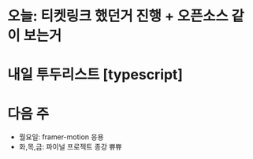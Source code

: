 # 오늘: 티켓링크 했던거 진행 + 오픈소스 같이 보는거
# 내일 투두리스트 [typescript]

# 다음 주

- 월요일: framer-motion 응용
- 화,목,금: 파이널 프로젝트 종강 쀼쀼
